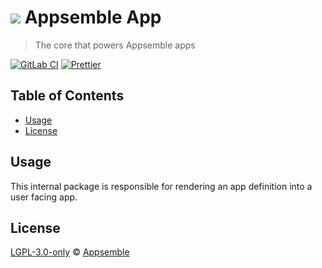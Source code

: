# ![](https://gitlab.com/appsemble/appsemble/-/raw/0.34.9-test.0/config/assets/logo.svg) Appsemble App

> The core that powers Appsemble apps

[![GitLab CI](https://gitlab.com/appsemble/appsemble/badges/0.34.9-test.0/pipeline.svg)](https://gitlab.com/appsemble/appsemble/-/releases/0.34.9-test.0)
[![Prettier](https://img.shields.io/badge/code_style-prettier-ff69b4.svg)](https://prettier.io)

## Table of Contents

- [Usage](#usage)
- [License](#license)

## Usage

This internal package is responsible for rendering an app definition into a user facing app.

## License

[LGPL-3.0-only](https://gitlab.com/appsemble/appsemble/-/blob/0.34.9-test.0/LICENSE.md) ©
[Appsemble](https://appsemble.com)
